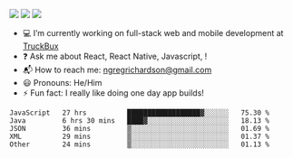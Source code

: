 [![](https://badgen.net/twitter/follow/ngregrichardson?icon=twitter)](https://twitter.com/ngregrichardson)
[![](https://badgen.net/badge/Support%20Me%20On/Ko%2Dfi/blue?icon=kofi)](https://ko-fi.com/ngregrichardson)
[![](https://badgen.net/badge/Support%20Me%20On/Liberapay/yellow)](https://liberapay.com/ngregrichardson)

- :computer: I’m currently working on full-stack web and mobile development at [TruckBux](https://truckbux.com)
- :question: Ask me about React, React Native, Javascript, !
- :mailbox_with_mail: How to reach me: <a href="mailto:ngregrichardson@gmail.com">ngregrichardson@gmail.com</a>
- :smiley: Pronouns: He/Him
- :zap: Fun fact: I really like doing one day app builds!

<!--START_SECTION:waka-->
```text
JavaScript   27 hrs          ██████████████████▓░░░░░░   75.30 % 
Java         6 hrs 30 mins   ████▓░░░░░░░░░░░░░░░░░░░░   18.13 % 
JSON         36 mins         ▒░░░░░░░░░░░░░░░░░░░░░░░░   01.69 % 
XML          29 mins         ▒░░░░░░░░░░░░░░░░░░░░░░░░   01.37 % 
Other        24 mins         ▒░░░░░░░░░░░░░░░░░░░░░░░░   01.13 % 
```
<!--END_SECTION:waka-->
